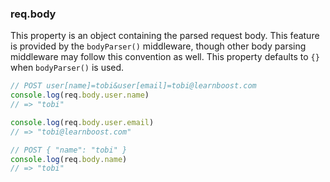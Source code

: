 <h3 id='req.body'>req.body</h3>

This property is an object containing the parsed request body. This feature
is provided by the `bodyParser()` middleware, though other body
parsing middleware may follow this convention as well. This property
defaults to `{}` when `bodyParser()` is used.

```js
// POST user[name]=tobi&user[email]=tobi@learnboost.com
console.log(req.body.user.name)
// => "tobi"

console.log(req.body.user.email)
// => "tobi@learnboost.com"

// POST { "name": "tobi" }
console.log(req.body.name)
// => "tobi"
```
